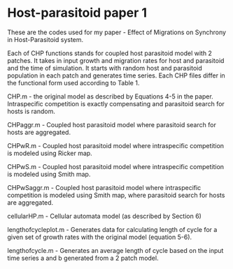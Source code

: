 # Host-parasitoid paper 1

These are the codes used for my paper - Effect of Migrations on Synchrony in Host-Parasitoid system.

Each of CHP functions stands for coupled host parasitoid model with 2 patches. It takes in input growth and migration rates for host and parasitoid and the time of simulation. It starts with random host and parasitoid population in each patch and generates time series. Each CHP files differ in the functional form used according to Table 1.

CHP.m - the original model as described by Equations 4-5 in the paper. Intraspecific competition is exactly compensating and parasitoid search for hosts is random.

CHPaggr.m - Coupled host parasitoid model where parasitoid search for hosts are aggregated.

CHPwR.m - Coupled host parasitoid model where intraspecific competition is modeled using Ricker map.

CHPwS.m - Coupled host parasitoid model where intraspecific competition is modeled using Smith map.

CHPwSaggr.m - Coupled host parasitoid model where intraspecific competition is modeled using Smith map, where parasitoid search for hosts are aggregated.

cellularHP.m - Cellular automata model (as described by Section 6)

lengthofcycleplot.m - Generates data for calculating length of cycle for a given set of growth rates with the original model (equation 5-6).

lengthofcycle.m - Generates an average length of cycle based on the input time series a and b generated from a 2 patch model.





